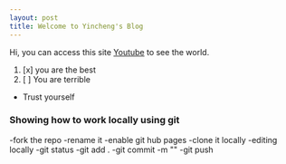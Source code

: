 ```yaml
---
layout: post
title: Welcome to Yincheng's Blog
---
```

Hi, you can access this site [Youtube](https://www.youtube.com) to see the world.

1. [x] you are the best
2. [ ] You are terrible

- Trust yourself

### Showing how to work locally using git
-fork the repo
-rename it
-enable git hub pages
-clone it locally
-editing locally
-git status
-git add .
-git commit -m ""
-git push